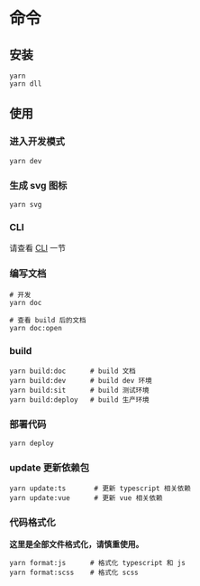 # 命令
## 安装

```
yarn
yarn dll
```

## 使用

### 进入开发模式
```
yarn dev
```

### 生成 svg 图标
```
yarn svg
```

### CLI
请查看 [CLI](/#/tutorial__cli) 一节

### 编写文档
```
# 开发
yarn doc

# 查看 build 后的文档
yarn doc:open
```

### build
```
yarn build:doc      # build 文档
yarn build:dev      # build dev 环境
yarn build:sit      # build 测试环境
yarn build:deploy   # build 生产环境
```

### 部署代码
```
yarn deploy
```

### update 更新依赖包
```
yarn update:ts       # 更新 typescript 相关依赖
yarn update:vue      # 更新 vue 相关依赖
```

### 代码格式化
**这里是全部文件格式化，请慎重使用。**
```
yarn format:js      # 格式化 typescript 和 js
yarn format:scss    # 格式化 scss
```
